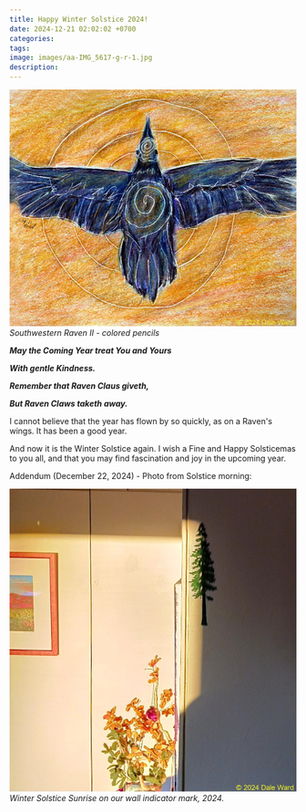 ```yaml
---
title: Happy Winter Solstice 2024!
date: 2024-12-21 02:02:02 +0700
categories: 
tags: 
image: images/aa-IMG_5617-g-r-1.jpg
description: 
---
```


![picture](images/aa-IMG_5617-g-r-1.jpg)
*Southwestern Raven II - colored pencils*

**_May the Coming Year treat You and Yours_**

**_With gentle Kindness._**

_**Remember that Raven Claus giveth,**_

**_But Raven Claws taketh away._**

I cannot believe that the year has flown by so quickly, as on a Raven's wings. It has been a good year.

And now it is the Winter Solstice again. I wish a Fine and Happy Solsticemas to you all, and that you may find fascination and joy in the upcoming year.

Addendum (December 22, 2024) - Photo from Solstice morning:

![picture](images/20241221_073650-1.jpg)
*Winter Solstice Sunrise on our wall indicator mark, 2024.*
